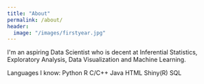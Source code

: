 ```yaml
---
title: "About"
permalink: /about/
header:
  image: "/images/firstyear.jpg"
---
```


I'm an aspiring Data Scientist who is decent at Inferential Statistics, Exploratory Analysis, Data Visualization and Machine Learning.

Languages I know:
Python
R
C/C++
Java
HTML
Shiny(R)
SQL
